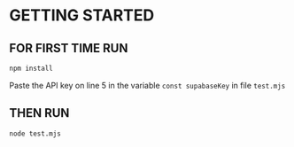 # GETTING STARTED

## FOR FIRST TIME RUN

```bash
npm install
```

Paste the API key on line 5 in the variable `const supabaseKey` in file `test.mjs`

## THEN RUN

```bash
node test.mjs
```